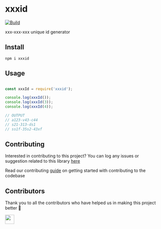 # xxxid

[![Build](https://img.shields.io/travis/com/arshadkazmi42/xxxid.svg)](https://travis-ci.com/arshadkazmi42/xxxid/)

xxx-xxx-xxx unique id generator

## Install

```
npm i xxxid
```

## Usage

```javascript

const xxxId = require('xxxid');

console.log(xxxId());
console.log(xxxId(3));
console.log(xxxId(4));

// OUTPUT
// a123-v43-c44
// s21-313-ds1
// ss1f-35s2-43xf

```

## Contributing

Interested in contributing to this project?
You can log any issues or suggestion related to this library [here](https://github.com/arshadkazmi42/xxxid/issues/new)

Read our contributing [guide](CONTRIBUTING.md) on getting started with contributing to the codebase

## Contributors

Thank you to all the contributors who have helped us in making this project better :raised_hands:

<a href="https://github.com/arshadkazmi42"><img src="https://github.com/arshadkazmi42.png" width="30" /></a>
